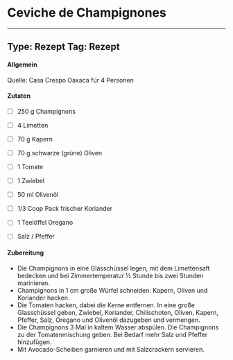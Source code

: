 # Ceviche de Champignones

---
Type: Rezept
Tag: Rezept
---

#### Allgemein
Quelle: Casa Crespo Oaxaca
für 4 Personen

#### Zutaten
- [ ] 250 g Champignons 
- [ ]  4 Limetten 
- [ ]  70 g Kapern
- [ ] 70 g schwarze (grüne) Oliven
- [ ] 1 Tomate
- [ ] 1 Zwiebel
- [ ] 50 ml Olivenöl
- [ ] 1/3 Coop Pack frischer Koriander
- [ ] 1 Teelöffel Oregano
- [ ] Salz / Pfeffer


#### Zubereitung
- Die Champignons in eine Glasschüssel legen, mit dem Limettensaft bedecken und bei Zimmertemperatur ½ Stunde bis zwei Stunden marinieren.
- Champignons in 1 cm große Würfel schneiden. Kapern, Oliven und Koriander hacken.
- Die Tomaten hacken, dabei die Kerne entfernen. In eine große Glasschüssel geben, Zwiebel, Koriander, Chilischoten, Oliven, Kapern, Pfeffer, Salz, Oregano und Olivenöl dazugeben und vermengen.
- Die Champignons 3 Mal in kaltem Wasser abspülen. Die Champignons zu der Tomatenmischung geben. Bei Bedarf mehr Salz und Pfeffer hinzufügen.
- Mit Avocado-Scheiben garnieren und mit Salzcrackern servieren.
